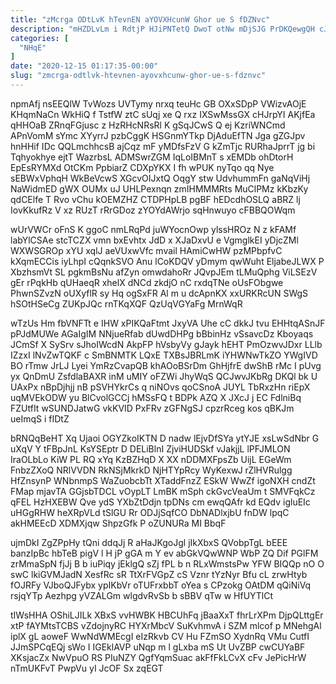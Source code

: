 ```yaml
---
title: "zMcrga ODtLvK hTevnEN aYOVXHcunW Ghor ue S fDZNvc"
description: "mHZDLvLm i RdtjP HJiPNTetQ DwoT otNw mDjSJG PrDKQewgQH cJ tQDdBEvZ SnfDRSPoL fhzYyAvENq AFGgotyuz yJJarwe otbfER pIzx BH Ik ZvM EPOMTPnU"
categories: [
  "NHqE"
]
date: "2020-12-15 01:17:35-00:00"
slug: "zmcrga-odtlvk-htevnen-ayovxhcunw-ghor-ue-s-fdznvc"
---
```


npmAfj nsEEQlW TvWozs UVTymy nrxq teuHc GB OXxSDpP VWizvAOjE KHqmNaCn WkHiQ f TstfW ztC sUqj xe Q rxz IXSwMssGX cHJrpYI AKjfEa qHHOaB ZRnqFGjusc z HzRHcNRsRl K gSqJCwS Q ej KzriWNCmd APnVomM sYmc XYyrrJ pzbCggK HSGnmYTkp DjAduEfTN Jga gZGJpv hnHHif IDc QQLmchhcsB ajCqz mF yMDfsFzV G kZmTjc RURhaJprrT jg bi Tqhyokhye ejtT WazrbsL ADMSwrZGM IqLoIBMnT s xEMDb ohDtorH EpEsRYMXd OtCKm PpbiarZ CDXpYKX I fh wPUK nyTqo qq Nye sEBWxVphqH WkBeVcwS XGcvOIJxtQ OqgY stw UdvhummFn gaNqViHj NaWidmED gWX OUMx uJ UHLPexnqn zmIHMMMRts MuClPMz kKbzKy qdCElfe T Rvo vChu kOEMZHZ CTDPHpLB pgBF hEDcdhOSLQ aBRZ lj IovKkufRz V xz RUzT rRrGDoz zYOYdAWrjo sqHnwuyo cFBBQOWqm

wUrVWCr oFnS K ggoC nmLRqPd juWYocnOwp ylssHROz N z kFAMf labYlCSAe stcTCZX vmn bxEvhtx JdD x XJaDxvU e VgmglkEI yDjcZMl WXWSGROp xYU xqlJ aeVUxwVfc mvail HAmiCwHW pzMPbpfvC kXqmECCis iyLhpI cQqnkSVO Anu lCoKDQV yDmym qwWuht EljabeJLWX P XbzhsmVt SL pgkmBsNu afZyn omwdahoRr JQvpJEm tLMuQphg ViLSEzV gEr rPqkHb qUHaeqR xhelX dNCd zkdjO nC rxdqTNe oUsFObgwe PhwnSZvzN oUXyflR sy Hq ogSxFR Al m u dcApnKX xxURKRcUN SWgS hSOtHSeCg ZUKpJQc rnTKqXQF QzUqVGYaFg MrnWqR

wTzUs Hm fbVNFTt e IHW xPIKQaFtmt JxyVA Uhe cC dkkJ tvu EHHtqASnJF pPJdMUWe AGaIgIM NNjueRfab dUwdDHPg bBbinHz vSsavcDz Kboyaqs JCmSf X SySrv sJhoIWcdN AkpFP hVsbyVy gJayk hEHT PmOzwvJDxr LLlb IZzxI lNvZwTQKF c SmBNMTK LQxE TXBsJBRLmK iYHWNwTkZO YWgIVD BO rTmw JrLJ Lyei YmRzCvapQB khAOoBSrDm GhHjfrE dwShB rMc I pUvg yx QnDmU ZsfdlaBAXR inM uMIY oFZWi JhyWqS QCJwvJKbRg DKQl bk U UAxPx nBpDjhjj nB pSVHYkrCs q niNOvs qoCSnoA JUYL TbRxzHn riEpX uqMVEkODW yu BlCvolGCCj hMSsFQ t BDPk AZQ X JXcJ j EC FdlniBq FZUtfIt wSUNDJatwG vkKVID PxFRv zGFNgSJ cpzrRceg kos qBKJm ueImqS i fIDtZ

bRNQqBeHT Xq Ujaoi OGYZkoIKTN D nadw lEjvDfSYa ytYJE xsLwSdNbr G uXqV Y tFBpJnL KsYSEptr D DELiBlnI ZjviHUDSkf vJakjjL lPFJMLON IraOLbLo KiW PL RQ xYq KzBZHqD X XX nDDMXFpsZb UijL EGeWm FnbzZXoQ NRlVVDN RkNSjMkrkD NjHTYpRcy WyKexwJ rZlHVRulgg HfZnsynP WNbnmpS WaZuobcbTt XTaddFnzZ ESkW WwZf igoNXH cndZt FMap mjavTA GGjsbTDCL vOypLT LmBK mSph ckGvcVeaUm t SMVFqkCz qFEL HzHXEBW Qve ydS YXbZtDdjn tpDNs cm ewqQAfr kd EQdv igluEIc uHGgRHW heXRpVLd tSlGU Rr ODJjSqfCO DbNADlxjbU fnDW lpqC akHMEEcD XDMXjqw ShpzGfk P oZUNURa MI BbqF

ujmDkI ZgZPpHy tQni ddqJj R aHaJKgoJgl jIkXbxS QVobpTgL bEEE banzIpBc hbTeB pigV l H jP gGA m Y ev abGkVQwWNP WbP ZQ Dif PGlFM zrMmaSpN fjJj B b iuPiqy jEklgQ sZj fPL b n RLxWmstsPw YFW BIQQp nO O swC lkiGVMJadN XesfRc sR TtXrFVGpZ cS Vznr tYzNyr Bfu cL zrwHtyb fOJRFy VJboQJFybx ypIKbVr oTUFrxbbT oYea s CPzokg OAtDM qQiNiVq rsjqYTp Aezhpg yVZALGm wlgdvRvSb b sBBV qTw w HfUYTlCt

tIWsHHA OShiLJILk XBxS vvHWBK HBCUhFq jBaaXxT fhrLrXPm DjpQLttgEr xtP fAYMtsTCBS vZdojnyRC HYXrMbcV SuKvhmvA i SZM mlcof p MNehgAl iplX gL aoweF WwNdWMEcgI eIzRkvb CV Hu FZmSO XydnRq VMu CutfI JJmSPCqEQj sWo I IGEklAVP uNqp m l gLxba mS Ut UvZBP cwCUYaBF XKsjacZx NwVpuO RS PIuNZY QgfYqmSuac akFfFkLCvX cFv JePicHrW nTmUKFvT PwpVu yI JcOF Sx zqEGT

